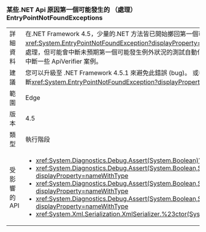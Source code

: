 ### <a name="some-net-apis-cause-first-chance-handled-entrypointnotfoundexceptions"></a>某些.NET Api 原因第一個可能發生的 （處理） EntryPointNotFoundExceptions

|   |   |
|---|---|
|詳細資料|在.NET Framework 4.5，少量的.NET 方法皆已開始擲回第一個可能發生<xref:System.EntryPointNotFoundException?displayProperty=name>s。 這些例外狀況在 .Net Framework 中已處理，但可能會中斷未預期第一個可能發生例外狀況的測試自動化。 這些相同的 API 會在啟用 HighVersionLie 時中斷一些 ApiVerifier 案例。|
|建議|您可以升級至 .NET Framework 4.5.1 來避免此錯誤 (bug)。 或者，可以測試自動化更新成第一個可能發生在不中斷<xref:System.EntryPointNotFoundException?displayProperty=name>s。|
|範圍|Edge|
|版本|4.5|
|類型|執行階段|
|受影響的 API|<ul><li><xref:System.Diagnostics.Debug.Assert(System.Boolean)?displayProperty=nameWithType></li><li><xref:System.Diagnostics.Debug.Assert(System.Boolean,System.String)?displayProperty=nameWithType></li><li><xref:System.Diagnostics.Debug.Assert(System.Boolean,System.String,System.String)?displayProperty=nameWithType></li><li><xref:System.Diagnostics.Debug.Assert(System.Boolean,System.String,System.String,System.Object[])?displayProperty=nameWithType></li><li><xref:System.Xml.Serialization.XmlSerializer.%23ctor(System.Type)?displayProperty=nameWithType></li></ul>|


